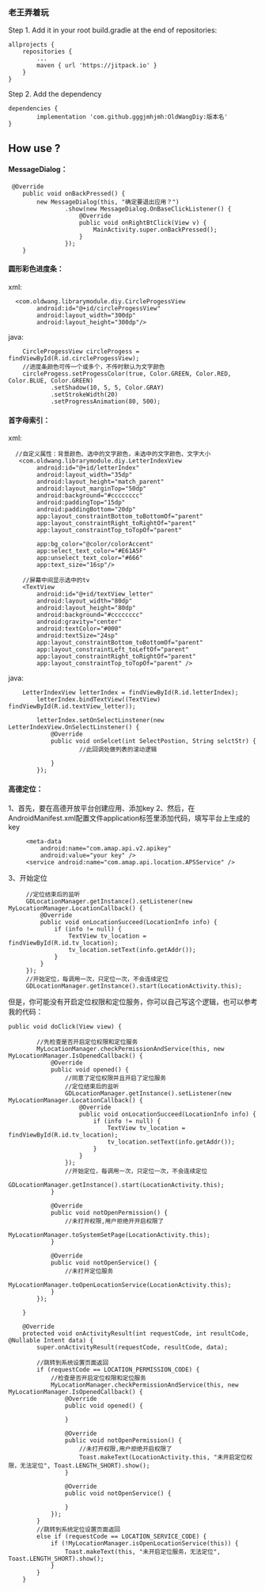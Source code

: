 ### 老王弄着玩


Step 1. Add it in your root build.gradle at the end of repositories:

	allprojects {
		repositories {
			...
			maven { url 'https://jitpack.io' }
		}
	}
  
Step 2. Add the dependency

	dependencies {
	        implementation 'com.github.gggjmhjmh:OldWangDiy:版本名'
	}


## How use ?


#### MessageDialog：

```
 @Override
    public void onBackPressed() {
        new MessageDialog(this, "确定要退出应用？")
                .show(new MessageDialog.OnBaseClickListener() {
                    @Override
                    public void onRightBtClick(View v) {
                        MainActivity.super.onBackPressed();
                    }
                });
    }
```
    
    
#### 圆形彩色进度条：

xml:
```
  <com.oldwang.librarymodule.diy.CircleProgessView
        android:id="@+id/circleProgessView"
        android:layout_width="300dp"
        android:layout_height="300dp"/>
```
java:

        CircleProgessView circleProgess = findViewById(R.id.circleProgessView);
        //进度条颜色可传一个或多个，不传时默认为文字颜色
        circleProgess.setProgessColor(true, Color.GREEN, Color.RED, Color.BLUE, Color.GREEN)
                .setShadow(10, 5, 5, Color.GRAY)
                .setStrokeWidth(20)
                .setProgressAnimation(80, 500);


#### 首字母索引：

xml:

```
  //自定义属性：背景颜色、选中的文字颜色，未选中的文字颜色、文字大小
   <com.oldwang.librarymodule.diy.LetterIndexView
        android:id="@+id/letterIndex"
        android:layout_width="35dp"
        android:layout_height="match_parent"
        android:layout_marginTop="50dp"
        android:background="#cccccccc"
        android:paddingTop="15dp"
        android:paddingBottom="20dp"
        app:layout_constraintBottom_toBottomOf="parent"
        app:layout_constraintRight_toRightOf="parent"
        app:layout_constraintTop_toTopOf="parent"

        app:bg_color="@color/colorAccent"
        app:select_text_color="#E61A5F"
        app:unselect_text_color="#666"
        app:text_size="16sp"/>

    //屏幕中间显示选中的tv
    <TextView
        android:id="@+id/textView_letter"
        android:layout_width="80dp"
        android:layout_height="80dp"
        android:background="#cccccccc"
        android:gravity="center"
        android:textColor="#000"
        android:textSize="24sp"
        app:layout_constraintBottom_toBottomOf="parent"
        app:layout_constraintLeft_toLeftOf="parent"
        app:layout_constraintRight_toRightOf="parent"
        app:layout_constraintTop_toTopOf="parent" />
```
java:
```
	LetterIndexView letterIndex = findViewById(R.id.letterIndex);
        letterIndex.bindTextView((TextView) findViewById(R.id.textView_letter));

        letterIndex.setOnSelectLinstener(new LetterIndexView.OnSelectLinstener() {
            @Override
            public void onSelcet(int SelectPostion, String selctStr) {
                    //此回调处做列表的滚动逻辑

            }
        });
```

#### 高德定位：

  1、首先，要在高德开放平台创建应用、添加key
  2、然后，在AndroidManifest.xml配置文件application标签里添加代码，填写平台上生成的key
```
     <meta-data
         android:name="com.amap.api.v2.apikey"
         android:value="your key" />
     <service android:name="com.amap.api.location.APSService" />
```
  3、开始定位
```
     //定位结束后的监听
     GDLocationManager.getInstance().setListener(new MyLocationManager.LocationCallback() {
         @Override
         public void onLocationSucceed(LocationInfo info) {
             if (info != null) {
                 TextView tv_location = findViewById(R.id.tv_location);
                 tv_location.setText(info.getAddr());
             }
         }
     });
     //开始定位，每调用一次，只定位一次，不会连续定位
     GDLocationManager.getInstance().start(LocationActivity.this);
```
  但是，你可能没有开启定位权限和定位服务，你可以自己写这个逻辑，也可以参考我的代码：
```
public void doClick(View view) {

        //先检查是否开启定位权限和定位服务
        MyLocationManager.checkPermissionAndService(this, new MyLocationManager.IsOpenedCallback() {
            @Override
            public void opened() {
                //同意了定位权限并且开启了定位服务
                //定位结束后的监听
                GDLocationManager.getInstance().setListener(new MyLocationManager.LocationCallback() {
                    @Override
                    public void onLocationSucceed(LocationInfo info) {
                        if (info != null) {
                            TextView tv_location = findViewById(R.id.tv_location);
                            tv_location.setText(info.getAddr());
                        }
                    }
                });
                //开始定位，每调用一次，只定位一次，不会连续定位
                GDLocationManager.getInstance().start(LocationActivity.this);
            }

            @Override
            public void notOpenPermission() {
                //未打开权限,用户拒绝开开启权限了
                MyLocationManager.toSystemSetPage(LocationActivity.this);
            }

            @Override
            public void notOpenService() {
                //未打开定位服务
                MyLocationManager.toOpenLocationService(LocationActivity.this);
            }
        });

    }

    @Override
    protected void onActivityResult(int requestCode, int resultCode, @Nullable Intent data) {
        super.onActivityResult(requestCode, resultCode, data);

        //跳转到系统设置页面返回
        if (requestCode == LOCATION_PERMISSION_CODE) {
            //检查是否开启定位权限和定位服务
            MyLocationManager.checkPermissionAndService(this, new MyLocationManager.IsOpenedCallback() {
                @Override
                public void opened() {

                }

                @Override
                public void notOpenPermission() {
                    //未打开权限,用户拒绝开启权限了
                    Toast.makeText(LocationActivity.this, "未开启定位权限，无法定位", Toast.LENGTH_SHORT).show();
                }

                @Override
                public void notOpenService() {

                }
            });
        }
        //跳转到系统定位设置页面返回
        else if (requestCode == LOCATION_SERVICE_CODE) {
            if (!MyLocationManager.isOpenLocationService(this)) {
                Toast.makeText(this, "未开启定位服务，无法定位", Toast.LENGTH_SHORT).show();
            }
        }
    }

```
